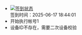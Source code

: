 - [![签到状态](https://github.com/womade/Cloud189-Actions/actions/workflows/main.yml/badge.svg?branch=main)](https://github.com/womade/Cloud189-Actions/actions/workflows/main.yml) <br> 签到时间：2025-06-17 18:44:01
- 开始执行帐号1
- 设备ID不存在，需要二次设备校验
